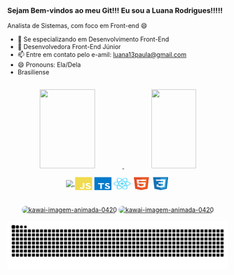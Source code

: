 ### Sejam Bem-vindos ao meu Git!!! Eu sou a Luana Rodrigues!!!!! 
Analista de Sistemas, com foco em Front-end 😄

- 🔭 Se especializando em Desenvolvimento Front-End
- 🌱 Desenvolvedora Front-End Júnior
- 📫 Entre em contato pelo e-amil: luana13paula@gmail.com
- 😄 Pronouns: Ela/Dela
- Brasiliense
    <br/>
    <br/>

<div align="center">
  <a href="https://github.com/Luana2002">
  <img height="180em" width="50%" src="https://github-readme-stats.vercel.app/api?username=anuraghazra&show_icons=true&theme=cobalt&include_all_commits=true&count_private=true"/>
  <img height="180em" width="45%" src="https://github-readme-stats.vercel.app/api/top-langs/?username=Luana2002&layout=compact&theme=cobalt&langs_count=7"/>
</div>
    <br/>
      
<div align="center" style="display: inline_block">
  <a href="https://www.linkedin.com/in/luana-rodrigues-de-paula/" target="_blank">
    <img align="center" src="https://img.shields.io/badge/-LinkedIn-%230077B5?style=for-the-badge&logo=linkedin&logoColor=white" target="_blank">
  </a>
    <img align="center" alt="lu-Js" height="30" width="40" src="https://raw.githubusercontent.com/devicons/devicon/master/icons/javascript/javascript-plain.svg">
    <img align="center" alt="lu-Ts" height="30" width="40" src="https://raw.githubusercontent.com/devicons/devicon/master/icons/typescript/typescript-plain.svg">
    <img align="center" alt="lu-React" height="30" width="40" src="https://raw.githubusercontent.com/devicons/devicon/master/icons/react/react-original.svg">
    <img align="center" alt="lu-HTML" height="30" width="40" src="https://raw.githubusercontent.com/devicons/devicon/master/icons/html5/html5-original.svg">
    <img align="center" alt="lu-CSS" height="30" width="40" src="https://raw.githubusercontent.com/devicons/devicon/master/icons/css3/css3-original.svg">
</div> 
    <br/>
    <br/>

  <div align="center">
  <a href="https://www.imagensanimadas.com/cat-kawaii-544.htm">
    <img align="center" src="https://www.icegif.com/wp-content/uploads/icegif-2013.gif?width=676&height=600" height="100" style="border-radius:50px" alt="kawai-imagem-animada-0420"/></a>
  <a href="https://www.imagensanimadas.com/cat-kawaii-544.htm">
    <img align="center" src="https://www.imagensanimadas.com/data/media/544/kawai-imagem-animada-0420.gif?width=676&height=676" height="100" style="border-radius:50px" alt="kawai-imagem-animada-0420"/></a>
  </div>
  <br/>

<picture>
  <source
    media="(prefers-color-scheme: dark)"
    srcset="https://raw.githubusercontent.com/Luana2002/Luana2002/output/github-contribution-grid-snake-dark.svg"
  />
  <source
    media="(prefers-color-scheme: light)"
    srcset="https://raw.githubusercontent.com/Luana2002/Luana2002/output/github-contribution-grid-snake.svg"
  />
  <img
    alt="github contribution grid snake animation"
    src="https://raw.githubusercontent.com/Luana2002/Luana2002/output/github-contribution-grid-snake.svg"
  />
</picture>
